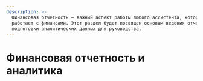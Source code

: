 ```yaml
---
description: >-
  Финансовая отчетность — важный аспект работы любого ассистента, который
  работает с финансами. Этот раздел будет посвящен основам ведения отчетности и
  подготовки аналитических данных для руководства.
---
```


# Финансовая отчетность и аналитика

